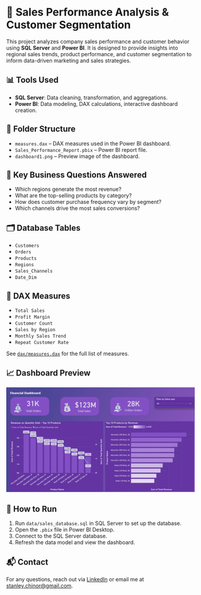 
# 🧾 Sales Performance Analysis & Customer Segmentation

This project analyzes company sales performance and customer behavior using **SQL Server** and **Power BI**. It is designed to provide insights into regional sales trends, product performance, and customer segmentation to inform data-driven marketing and sales strategies.

## 📊 Tools Used

- **SQL Server**: Data cleaning, transformation, and aggregations.
- **Power BI**: Data modeling, DAX calculations, interactive dashboard creation.

## 📁 Folder Structure

- `measures.dax` – DAX measures used in the Power BI dashboard.
- `Sales_Performance_Report.pbix` – Power BI report file.
- `dashboard1.png` – Preview image of the dashboard.

## 📌 Key Business Questions Answered

- Which regions generate the most revenue?
- What are the top-selling products by category?
- How does customer purchase frequency vary by segment?
- Which channels drive the most sales conversions?

## 🗂️ Database Tables

- `Customers`
- `Orders`
- `Products`
- `Regions`
- `Sales_Channels`
- `Date_Dim`

## 🧠 DAX Measures

- `Total Sales`
- `Profit Margin`
- `Customer Count`
- `Sales by Region`
- `Monthly Sales Trend`
- `Repeat Customer Rate`

See [`dax/measures.dax`](measures.dax) for the full list of measures.

## 📈 Dashboard Preview

![Power BI Dashboard](dashboard1.png)

## 🚀 How to Run

1. Run `data/sales_database.sql` in SQL Server to set up the database.
2. Open the `.pbix` file in Power BI Desktop.
3. Connect to the SQL Server database.
4. Refresh the data model and view the dashboard.

## 📬 Contact

For any questions, reach out via [LinkedIn](https://www.linkedin.com/in/timelesshov) or email me at stanley.chinor@gmail.com.
